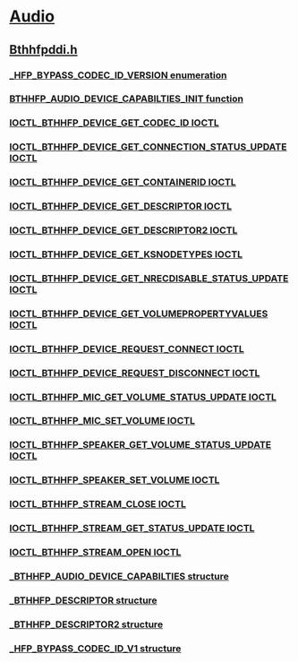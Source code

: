 # [Audio](../_audio/index.md)
## [Bthhfpddi.h](index.md)
### [_HFP_BYPASS_CODEC_ID_VERSION enumeration](../bthhfpddi/ne-bthhfpddi-_hfp_bypass_codec_id_version.md)
### [BTHHFP_AUDIO_DEVICE_CAPABILTIES_INIT function](../bthhfpddi/nf-bthhfpddi-bthhfp_audio_device_capabilties_init.md)
### [IOCTL_BTHHFP_DEVICE_GET_CODEC_ID IOCTL](../bthhfpddi/ni-bthhfpddi-ioctl_bthhfp_device_get_codec_id.md)
### [IOCTL_BTHHFP_DEVICE_GET_CONNECTION_STATUS_UPDATE IOCTL](../bthhfpddi/ni-bthhfpddi-ioctl_bthhfp_device_get_connection_status_update.md)
### [IOCTL_BTHHFP_DEVICE_GET_CONTAINERID IOCTL](../bthhfpddi/ni-bthhfpddi-ioctl_bthhfp_device_get_containerid.md)
### [IOCTL_BTHHFP_DEVICE_GET_DESCRIPTOR IOCTL](../bthhfpddi/ni-bthhfpddi-ioctl_bthhfp_device_get_descriptor.md)
### [IOCTL_BTHHFP_DEVICE_GET_DESCRIPTOR2 IOCTL](../bthhfpddi/ni-bthhfpddi-ioctl_bthhfp_device_get_descriptor2.md)
### [IOCTL_BTHHFP_DEVICE_GET_KSNODETYPES IOCTL](../bthhfpddi/ni-bthhfpddi-ioctl_bthhfp_device_get_ksnodetypes.md)
### [IOCTL_BTHHFP_DEVICE_GET_NRECDISABLE_STATUS_UPDATE IOCTL](../bthhfpddi/ni-bthhfpddi-ioctl_bthhfp_device_get_nrecdisable_status_update.md)
### [IOCTL_BTHHFP_DEVICE_GET_VOLUMEPROPERTYVALUES IOCTL](../bthhfpddi/ni-bthhfpddi-ioctl_bthhfp_device_get_volumepropertyvalues.md)
### [IOCTL_BTHHFP_DEVICE_REQUEST_CONNECT IOCTL](../bthhfpddi/ni-bthhfpddi-ioctl_bthhfp_device_request_connect.md)
### [IOCTL_BTHHFP_DEVICE_REQUEST_DISCONNECT IOCTL](../bthhfpddi/ni-bthhfpddi-ioctl_bthhfp_device_request_disconnect.md)
### [IOCTL_BTHHFP_MIC_GET_VOLUME_STATUS_UPDATE IOCTL](../bthhfpddi/ni-bthhfpddi-ioctl_bthhfp_mic_get_volume_status_update.md)
### [IOCTL_BTHHFP_MIC_SET_VOLUME IOCTL](../bthhfpddi/ni-bthhfpddi-ioctl_bthhfp_mic_set_volume.md)
### [IOCTL_BTHHFP_SPEAKER_GET_VOLUME_STATUS_UPDATE IOCTL](../bthhfpddi/ni-bthhfpddi-ioctl_bthhfp_speaker_get_volume_status_update.md)
### [IOCTL_BTHHFP_SPEAKER_SET_VOLUME IOCTL](../bthhfpddi/ni-bthhfpddi-ioctl_bthhfp_speaker_set_volume.md)
### [IOCTL_BTHHFP_STREAM_CLOSE IOCTL](../bthhfpddi/ni-bthhfpddi-ioctl_bthhfp_stream_close.md)
### [IOCTL_BTHHFP_STREAM_GET_STATUS_UPDATE IOCTL](../bthhfpddi/ni-bthhfpddi-ioctl_bthhfp_stream_get_status_update.md)
### [IOCTL_BTHHFP_STREAM_OPEN IOCTL](../bthhfpddi/ni-bthhfpddi-ioctl_bthhfp_stream_open.md)
### [_BTHHFP_AUDIO_DEVICE_CAPABILTIES structure](../bthhfpddi/ns-bthhfpddi-_bthhfp_audio_device_capabilties.md)
### [_BTHHFP_DESCRIPTOR structure](../bthhfpddi/ns-bthhfpddi-_bthhfp_descriptor.md)
### [_BTHHFP_DESCRIPTOR2 structure](../bthhfpddi/ns-bthhfpddi-_bthhfp_descriptor2.md)
### [_HFP_BYPASS_CODEC_ID_V1 structure](../bthhfpddi/ns-bthhfpddi-_hfp_bypass_codec_id_v1.md)
